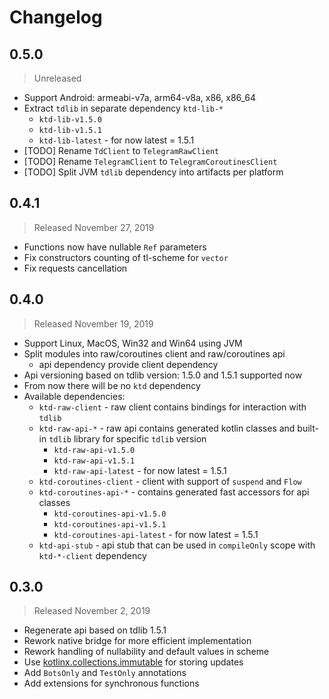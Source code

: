 # Changelog

## 0.5.0
> Unreleased
- Support Android: armeabi-v7a, arm64-v8a, x86, x86_64
- Extract `tdlib` in separate dependency `ktd-lib-*`
  - `ktd-lib-v1.5.0` 
  - `ktd-lib-v1.5.1`
  - `ktd-lib-latest` - for now latest = 1.5.1
- [TODO] Rename `TdClient` to `TelegramRawClient`
- [TODO] Rename `TelegramClient` to `TelegramCoroutinesClient` 
- [TODO] Split JVM `tdlib` dependency into artifacts per platform 

## 0.4.1
> Released November 27, 2019
- Functions now have nullable `Ref` parameters
- Fix constructors counting of tl-scheme for `vector`
- Fix requests cancellation

## 0.4.0
> Released November 19, 2019
- Support Linux, MacOS, Win32 and Win64 using JVM
- Split modules into raw/coroutines client and raw/coroutines api
  - api dependency provide client dependency
- Api versioning based on tdlib version: 1.5.0 and 1.5.1 supported now
- From now there will be no `ktd` dependency
- Available dependencies:
  - `ktd-raw-client` - raw client contains bindings for interaction with `tdlib`
  - `ktd-raw-api-*` - raw api contains generated kotlin classes and built-in `tdlib` library for specific `tdlib` version
    - `ktd-raw-api-v1.5.0` 
    - `ktd-raw-api-v1.5.1`
    - `ktd-raw-api-latest` - for now latest = 1.5.1
  - `ktd-coroutines-client` - client with support of `suspend` and `Flow`
  - `ktd-coroutines-api-*` - contains generated fast accessors for api classes
    - `ktd-coroutines-api-v1.5.0` 
    - `ktd-coroutines-api-v1.5.1` 
    - `ktd-coroutines-api-latest`  - for now latest = 1.5.1
  - `ktd-api-stub` - api stub that can be used in `compileOnly` scope with `ktd-*-client` dependency

## 0.3.0
> Released November 2, 2019
- Regenerate api based on tdlib 1.5.1
- Rework native bridge for more efficient implementation
- Rework handling of nullability and default values in scheme
- Use [kotlinx.collections.immutable](https://github.com/Kotlin/kotlinx.collections.immutable) for storing updates
- Add `BotsOnly` and `TestOnly` annotations
- Add extensions for synchronous functions

